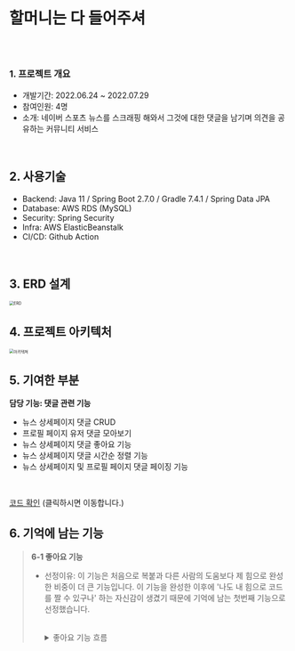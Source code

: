 # 할머니는 다 들어주셔

###### <br>

### 1. 프로젝트 개요

- 개발기간: 2022.06.24 ~ 2022.07.29 
- 참여인원: 4명
- 소개: 네이버 스포츠 뉴스를 스크래핑 해와서 그것에 대한 댓글을 남기며 의견을 공유하는 커뮤니티 서비스



<br>

## 2. 사용기술

- Backend: Java 11 / Spring Boot 2.7.0 / Gradle 7.4.1 / Spring Data JPA
- Database: AWS RDS (MySQL)
- Security: Spring Security
- Infra: AWS ElasticBeanstalk
- CI/CD: Github Action



<br>

## 3. ERD 설계

<img src="https://drive.google.com/uc?export=view&id=1tgbvSpsGVIznFvMTlj4kAaJ5kARCtM45" alt="ERD" style="zoom:50%;" /> 



<br>

## 4. 프로젝트 아키텍처

<img src="https://drive.google.com/uc?export=view&id=1nB18a9fwVLoBpLk405UrrkrLDhwMnml0" alt="아키텍쳐" style="zoom:50%;" />



<br>

## 5. 기여한 부분

**담당 기능: 댓글 관련 기능**

- 뉴스 상세페이지 댓글 CRUD
- 프로필 페이지 유저 댓글 모아보기
- 뉴스 상세페이지 댓글 좋아요 기능
- 뉴스 상세페이지 댓글 시간순 정렬 기능
- 뉴스 상세페이지 및 프로필 페이지 댓글 페이징 기능

<br>

[코드 확인](https://github.com/hyunzxn/NewsCommunity-bFinal/tree/develop/src/main/java/com/teamharmony/newscommunity/domain/comments) (클릭하시면 이동합니다.)



## 6. 기억에 남는 기능

> **6-1 좋아요 기능**
>
> - 선정이유: 이 기능은 처음으로 복붙과 다른 사람의 도움보다 제 힘으로 완성한 비중이 더 큰 기능입니다. 이 기능을 완성한 이후에 '나도 내 힘으로 코드를 짤 수 있구나' 하는 자신감이 생겼기 때문에 기억에 남는 첫번째 기능으로 선정했습니다.
>
>   <br>
>
>   <details>
>     <summary>좋아요 기능 흐름</summary>
>   	<img src="https://drive.google.com/uc?export=view&id=1RtGESL8Rh53VKN2uLTSPjCLaXK4Um5-9"/>
>
>   </details>
>
>      





